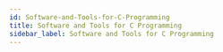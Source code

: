 ```yaml
---
id: Software-and-Tools-for-C-Programming
title: Software and Tools for C Programming
sidebar_label: Software and Tools for C Programming
---
```



#
